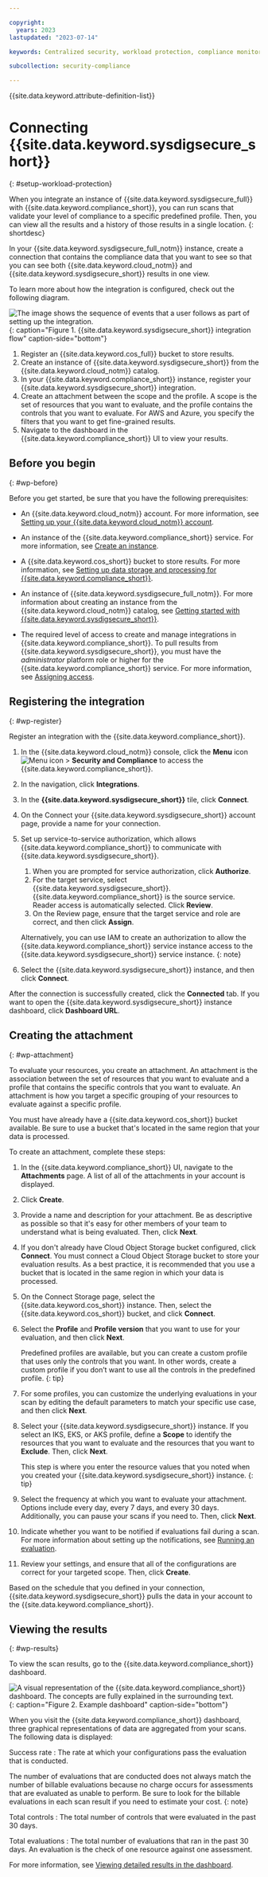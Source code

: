 ```yaml
---

copyright:
  years: 2023
lastupdated: "2023-07-14"

keywords: Centralized security, workload protection, compliance monitoring, compliance, scan, sysdig, multicloud, multi-cloud, azure, amazon, aws

subcollection: security-compliance

---
```


{{site.data.keyword.attribute-definition-list}}

# Connecting {{site.data.keyword.sysdigsecure_short}}
{: #setup-workload-protection}

When you integrate an instance of {{site.data.keyword.sysdigsecure_full}} with {{site.data.keyword.compliance_short}}, you can run scans that validate your level of compliance to a specific predefined profile. Then, you can view all the results and a history of those results in a single location.
{: shortdesc}



In your {{site.data.keyword.sysdigsecure_full_notm}} instance, create a connection that contains the compliance data that you want to see so that you can see both {{site.data.keyword.cloud_notm}} and {{site.data.keyword.sysdigsecure_short}} results in one view.

To learn more about how the integration is configured, check out the following diagram.

![The image shows the sequence of events that a user follows as part of setting up the integration.](../images/workload-protection.svg){: caption="Figure 1. {{site.data.keyword.sysdigsecure_short}} integration flow" caption-side="bottom"}

1. Register an {{site.data.keyword.cos_full}} bucket to store results.
1. Create an instance of {{site.data.keyword.sysdigsecure_short}} from the {{site.data.keyword.cloud_notm}} catalog.
1. In your {{site.data.keyword.compliance_short}} instance, register your {{site.data.keyword.sysdigsecure_short}} integration.
1. Create an attachment between the scope and the profile. A scope is the set of resources that you want to evaluate, and the profile contains the controls that you want to evaluate. For AWS and Azure, you specify the filters that you want to get fine-grained results.
1. Navigate to the dashboard in the {{site.data.keyword.compliance_short}} UI to view your results.

## Before you begin
{: #wp-before}

Before you get started, be sure that you have the following prerequisites:

* An {{site.data.keyword.cloud_notm}} account. For more information, see [Setting up your {{site.data.keyword.cloud_notm}} account](/docs/account?topic=account-account-getting-started).
* An instance of the {{site.data.keyword.compliance_short}} service. For more information, see [Create an instance](/docs/security-compliance?topic=security-compliance-getting-started#gs-instance).
* A {{site.data.keyword.cos_short}} bucket to store results. For more information, see [Setting up data storage and processing for {{site.data.keyword.compliance_short}}](/docs/security-compliance?topic=security-compliance-storage).
* An instance of {{site.data.keyword.sysdigsecure_full_notm}}. For more information about creating an instance from the {{site.data.keyword.cloud_notm}} catalog, see [Getting started with {{site.data.keyword.sysdigsecure_short}}](/docs/workload-protection?topic=workload-protection-getting-started).

   

* The required level of access to create and manage integrations in {{site.data.keyword.compliance_short}}. To pull results from {{site.data.keyword.sysdigsecure_short}}, you must have the *administrator* platform role or higher for the {{site.data.keyword.compliance_short}} service. For more information, see [Assigning access](/docs/security-compliance?topic=security-compliance-access-management).



## Registering the integration
{: #wp-register}

Register an integration with the {{site.data.keyword.compliance_short}}.

1. In the {{site.data.keyword.cloud_notm}} console, click the **Menu** icon ![Menu icon](../../icons/icon_hamburger.svg) > **Security and Compliance** to access the {{site.data.keyword.compliance_short}}.
1. In the navigation, click **Integrations**.
1. In the **{{site.data.keyword.sysdigsecure_short}}** tile, click **Connect**.
1. On the Connect your {{site.data.keyword.sysdigsecure_short}} account page, provide a name for your connection.
1. Set up service-to-service authorization, which allows {{site.data.keyword.compliance_short}} to communicate with {{site.data.keyword.sysdigsecure_short}}.
   1. When you are prompted for service authorization, click **Authorize**.
   1. For the target service, select {{site.data.keyword.sysdigsecure_short}}. {{site.data.keyword.compliance_short}} is the source service. Reader access is automatically selected. Click **Review**.
   1. On the Review page, ensure that the target service and role are correct, and then click **Assign**.

   Alternatively, you can use IAM to create an authorization to allow the {{site.data.keyword.compliance_short}} service instance access to the {{site.data.keyword.sysdigsecure_short}} service instance.
   {: note}

1. Select the {{site.data.keyword.sysdigsecure_short}} instance, and then click **Connect**.

After the connection is successfully created, click the **Connected** tab. If you want to open the {{site.data.keyword.sysdigsecure_short}} instance dashboard, click **Dashboard URL**.

## Creating the attachment
{: #wp-attachment}

To evaluate your resources, you create an attachment. An attachment is the association between the set of resources that you want to evaluate and a profile that contains the specific controls that you want to evaluate. An attachment is how you target a specific grouping of your resources to evaluate against a specific profile.

You must have already have a {{site.data.keyword.cos_short}} bucket available. Be sure to use a bucket that's located in the same region that your data is processed.

To create an attachment, complete these steps:

1. In the {{site.data.keyword.compliance_short}} UI, navigate to the **Attachments** page. A list of all of the attachments in your account is displayed.
1. Click **Create**.
1. Provide a name and description for your attachment. Be as descriptive as possible so that it's easy for other members of your team to understand what is being evaluated. Then, click **Next**.
1. If you don't already have Cloud Object Storage bucket configured, click **Connect**. You must connect a Cloud Object Storage bucket to store your evaluation results. As a best practice, it is recommended that you use a bucket that is located in the same region in which your data is processed.
1. On the Connect Storage page, select the {{site.data.keyword.cos_short}} instance. Then, select the {{site.data.keyword.cos_short}} bucket, and click **Connect**.


1. Select the **Profile** and **Profile version** that you want to use for your evaluation, and then click **Next**.

   Predefined profiles are available, but you can create a custom profile that uses only the controls that you want. In other words, create a custom profile if you don’t want to use all the controls in the predefined profile. 
   {: tip}

1. For some profiles, you can customize the underlying evaluations in your scan by editing the default parameters to match your specific use case, and then click **Next**.
1. Select your {{site.data.keyword.sysdigsecure_short}} instance. If you select an IKS, EKS, or AKS profile, define a **Scope** to identify the resources that you want to evaluate and the resources that you want to **Exclude**. Then, click **Next**.

   This step is where you enter the resource values that you noted when you created your {{site.data.keyword.sysdigsecure_short}} instance.
   {: tip}

1. Select the frequency at which you want to evaluate your attachment. Options include every day, every 7 days, and every 30 days. Additionally, you can pause your scans if you need to. Then, click **Next**.
1. Indicate whether you want to be notified if evaluations fail during a scan. For more information about setting up the notifications, see [Running an evaluation](/docs/security-compliance?topic=security-compliance-scan-resources).
1. Review your settings, and ensure that all of the configurations are correct for your targeted scope. Then, click **Create**.

Based on the schedule that you defined in your connection, {{site.data.keyword.sysdigsecure_short}} pulls the data in your account to the {{site.data.keyword.compliance_short}}.

## Viewing the results
{: #wp-results}

To view the scan results, go to the {{site.data.keyword.compliance_short}} dashboard.

![A visual representation of the {{site.data.keyword.compliance_short}} dashboard. The concepts are fully explained in the surrounding text.](../images/dashboard.svg){: caption="Figure 2. Example dashboard" caption-side="bottom"}

When you visit the {{site.data.keyword.compliance_short}} dashboard, three graphical representations of data are aggregated from your scans. The following data is displayed:

Success rate
:   The rate at which your configurations pass the evaluation that is conducted.

The number of evaluations that are conducted does not always match the number of billable evaluations because no charge occurs for assessments that are evaluated as unable to perform. Be sure to look for the billable evaluations in each scan result if you need to estimate your cost.
{: note}

Total controls
:   The total number of controls that were evaluated in the past 30 days. 

Total evaluations
:   The total number of evaluations that ran in the past 30 days. An evaluation is the check of one resource against one assessment.

For more information, see [Viewing detailed results in the dashboard](/docs/security-compliance?topic=security-compliance-results&interface=ui#view-detailed-results).
